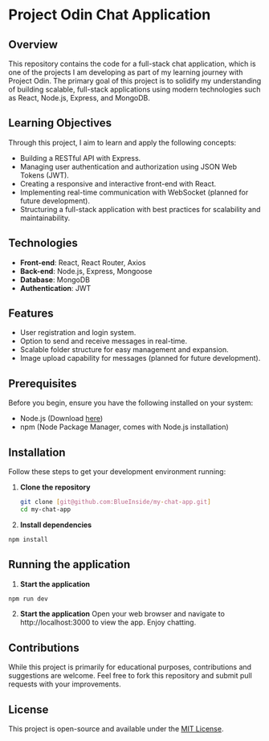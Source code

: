 # Project Odin Chat Application

## Overview

This repository contains the code for a full-stack chat application, which is one of the projects I am developing as part of my learning journey with Project Odin. The primary goal of this project is to solidify my understanding of building scalable, full-stack applications using modern technologies such as React, Node.js, Express, and MongoDB.

## Learning Objectives

Through this project, I aim to learn and apply the following concepts:

- Building a RESTful API with Express.
- Managing user authentication and authorization using JSON Web Tokens (JWT).
- Creating a responsive and interactive front-end with React.
- Implementing real-time communication with WebSocket (planned for future development).
- Structuring a full-stack application with best practices for scalability and maintainability.

## Technologies

- **Front-end**: React, React Router, Axios
- **Back-end**: Node.js, Express, Mongoose
- **Database**: MongoDB
- **Authentication**: JWT

## Features

- User registration and login system.
- Option to send and receive messages in real-time.
- Scalable folder structure for easy management and expansion.
- Image upload capability for messages (planned for future development).

## Prerequisites

Before you begin, ensure you have the following installed on your system:
- Node.js (Download [here](https://nodejs.org/en/download/))
- npm (Node Package Manager, comes with Node.js installation)

## Installation

Follow these steps to get your development environment running:

1. **Clone the repository**
   ```bash
   git clone [git@github.com:BlueInside/my-chat-app.git]
   cd my-chat-app
   ```
2. **Install dependencies**
```bash
npm install
```

## Running the application
1. **Start the application**
```bash
npm run dev
```

2. **Start the application**
   Open your web browser and navigate to http://localhost:3000 to view the app. Enjoy chatting.
   
## Contributions

While this project is primarily for educational purposes, contributions and suggestions are welcome. Feel free to fork this repository and submit pull requests with your improvements.

## License

This project is open-source and available under the [MIT License](https://opensource.org/license/mit).
